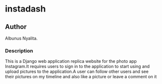 # instadash
## Author
Albunus Nyalita.
### Description
This is a Django web application replica website for the photo app Instagram.It requires users to sign in to the application to start using and upload pictures to the application.A user can follow other users and see their pictures on my timeline and also like a picture or leave a comment on it
